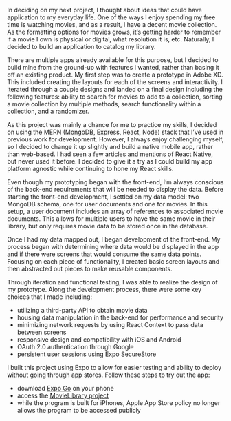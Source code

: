 In deciding on my next project, I thought about ideas that could have application to my everyday life. One of the ways I enjoy spending my free time is watching movies, and as a result, I have a decent movie collection. As the formatting options for movies grows, it’s getting harder to remember if a movie I own is physical or digital, what resolution it is, etc. Naturally, I decided to build an application to catalog my library.

There are multiple apps already available for this purpose, but I decided to build mine from the ground-up with features I wanted, rather than basing it off an existing product. My first step was to create a prototype in Adobe XD. This included creating the layouts for each of the screens and interactivity. I iterated through a couple designs and landed on a final design including the following features: ability to search for movies to add to a collection, sorting a movie collection by multiple methods, search functionality within a collection, and a randomizer.

As this project was mainly a chance for me to practice my skills, I decided on using the MERN (MongoDB, Express, React, Node) stack that I’ve used in previous work for development. However, I always enjoy challenging myself, so I decided to change it up slightly and build a native mobile app, rather than web-based. I had seen a few articles and mentions of React Native, but never used it before. I decided to give it a try as I could build my app platform agnostic while continuing to hone my React skills.

Even though my prototyping began with the front-end, I’m always conscious of the back-end requirements that will be needed to display the data. Before starting the front-end development, I settled on my data model: two MongoDB schema, one for user documents and one for movies. In this setup, a user document includes an array of references to associated movie documents. This allows for multiple users to have the same movie in their library, but only requires movie data to be stored once in the database.

Once I had my data mapped out, I began development of the front-end. My process began with determining where data would be displayed in the app and if there were screens that would consume the same data points. Focusing on each piece of functionality, I created basic screen layouts and then abstracted out pieces to make reusable components.

Through iteration and functional testing, I was able to realize the design of my prototype. Along the development process, there were some key choices that I made including:
* utilizing a third-party API to obtain movie data
* housing data manipulation in the back-end for performance and security
* minimizing network requests by using React Context to pass data between screens
* responsive design and compatibility with iOS and Android
* OAuth 2.0 authentication through Google
* persistent user sessions using Expo SecureStore

I built this project using Expo to allow for easier testing and ability to deploy without going through app stores. Follow these steps to try out the app:
* download [Expo Go](https://expo.dev/client) on your phone
* access the [MovieLibrary project](https://exp.host/@cwpulver/MovieLibrary)
* while the program is built for iPhones, Apple App Store policy no longer allows the program to be accessed publicly

